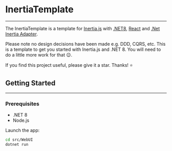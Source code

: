 # InertiaTemplate

---

The InertiaTemplate is a template for [Inertia.js](https://inertiajs.com/) with [.NET8](https://dotnet.microsoft.com/en-us/), [React](https://react.dev) and [.Net Inertia Adapter](https://github.com/kapi2289/InertiaCore).
              
Please note no design decisions have been made e.g. DDD, CQRS, etc. This is a template to get you started with Inertia.js and .NET 8. You will need to do a little more work for that 😉.

If you find this project useful, please give it a star. Thanks! ⭐

## Getting Started

---

### Prerequisites

- .NET 8
- Node.js
 
Launch the app:

```bash
cd src/WebUI
dotnet run
```

